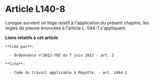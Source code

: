 # Article L140-8

Lorsque survient un litige relatif à l'application du présent chapitre, les règles de preuve énoncées à l'article L. 044-1
s'appliquent.

**Liens relatifs à cet article**

	**Créé par**:

	  - Ordonnance n°2012-792 du 7 juin 2012 - art. 2

	**Cite**:

	  - Code du travail applicable à Mayotte. - art. L044-1
